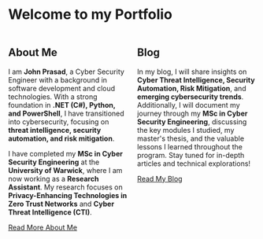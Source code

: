 # Welcome to my Portfolio

<div style="display: flex; justify-content: space-between;">
  <div style="width: 48%;">
    <h2>About Me</h2>
    <p>I am <strong>John Prasad</strong>, a Cyber Security Engineer with a background in software development and cloud technologies. With a strong foundation in <strong>.NET (C#), Python, and PowerShell</strong>, I have transitioned into cybersecurity, focusing on <strong>threat intelligence, security automation, and risk mitigation</strong>.</p>
    <p>I have completed my <strong>MSc in Cyber Security Engineering</strong> at the <strong>University of Warwick</strong>, where I am now working as a <strong>Research Assistant</strong>. My research focuses on <strong>Privacy-Enhancing Technologies in Zero Trust Networks</strong> and <strong>Cyber Threat Intelligence (CTI)</strong>.</p>
    <p><a href="./about">Read More About Me</a></p>
  </div>
  <div style="width: 48%;">
    <h2>Blog</h2>
    <p>In my blog, I will share insights on <strong>Cyber Threat Intelligence, Security Automation, Risk Mitigation</strong>, and <strong>emerging cybersecurity trends</strong>. Additionally, I will document my journey through my <strong>MSc in Cyber Security Engineering</strong>, discussing the key modules I studied, my master's thesis, and the valuable lessons I learned throughout the program. Stay tuned for in-depth articles and technical explorations!</p>
    <p><a href="./blog">Read My Blog</a></p>
  </div>
</div>


